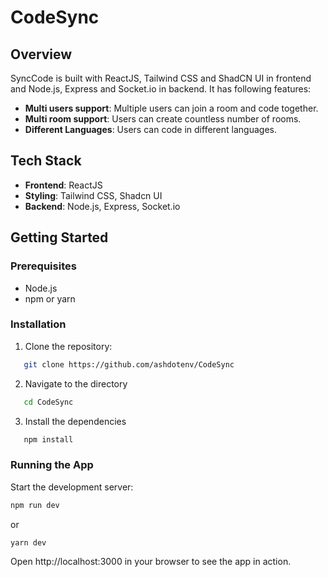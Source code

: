 # CodeSync

## Overview

SyncCode is built with ReactJS, Tailwind CSS and ShadCN UI in frontend and Node.js, Express and Socket.io in backend. It has following features:

- **Multi users support**: Multiple users can join a room and code together.
- **Multi room support**: Users can create countless number of rooms.
- **Different Languages**: Users can code in different languages.

## Tech Stack

- **Frontend**: ReactJS
- **Styling**: Tailwind CSS, Shadcn UI
- **Backend**: Node.js, Express, Socket.io

## Getting Started

### Prerequisites

- Node.js
- npm or yarn

### Installation

1. Clone the repository:

```bash
   git clone https://github.com/ashdotenv/CodeSync
```

2. Navigate to the directory

```bash
   cd CodeSync
```

3. Install the dependencies

```bash
   npm install
```

### Running the App

Start the development server:

```bash
npm run dev
```

or

```bash
yarn dev
```

Open http://localhost:3000 in your browser to see the app in action.
